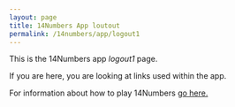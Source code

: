 ```yaml
---
layout: page
title: 14Numbers App loutout
permalink: /14numbers/app/logout1
---
```


This is the 14Numbers app *logout1* page. 

If you are here, you are looking at links used within the app.

For information about how to play 14Numbers [go here.](../../14numbers.md)

